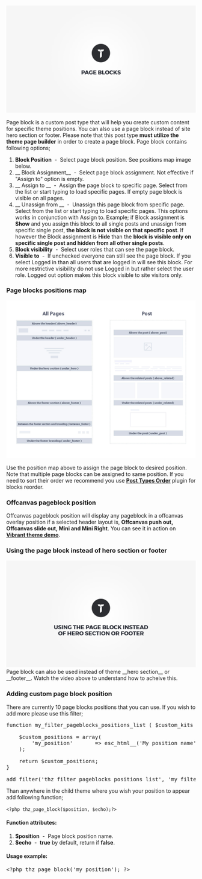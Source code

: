 <div class="thz-lightbox-gallery" markdown="1">



<div class="thz-doc-image max">
<a class="thz-lightbox mfp-iframe" href="https://vimeo.com/302179525" data-mfp-title="Creatus WordPress Theme Page Blocks" data-modal-size="large">
	<img src="../../docs-media/splash-page-blocks.jpg" alt="Creatus WordPress Theme Page Blocks" />
</a>
</div>

Page block is a custom post type that will help you create custom content for specific theme positions. You can also use a page block instead of site hero section or footer. Please note that this post type __must utilize the theme page builder__ in order to create a page block. Page block contains following options; 



1. __Block Position__ &nbsp;-&nbsp; Select page block position. See positions map image below.
1. __ Block Assignment__ &nbsp;-&nbsp; Select page block assignment. Not effective if "Assign to" option is empty.
1. __ Assign to __ &nbsp;-&nbsp; Assign the page block to specific page. Select from the list or start typing to load specific pages. If empty page block is visible on all pages.
1. __ Unassign from __ &nbsp;-&nbsp; Unassign this page block from specific page. Select from the list or start typing to load specific pages. This options works in conjunction with Assign to. Example; if Block assignment is __Show__ and you assign this block to all single posts and unassign from specific single post, __the block is not visible on that specific post__. If however the Block assignment is __Hide__ than the __block is visible only on specific single post and hidden from all other single posts__.
1. __Block visibility__ &nbsp;-&nbsp; Select user roles that can see the page block.
1. __Visible to__ &nbsp;-&nbsp; If unchecked everyone can still see the page block. If you select Logged in than all users that are logged in will see this block. For more restrictive visibility do not use Logged in but rather select the user role. Logged out option makes this block visible to site visitors only.



### Page blocks positions map
<div class="thz-doc-image max">
<a class="thz-lightbox mfp-image" href="../../docs-media/page-blocks-positions.jpg" data-mfp-title="Creatus WordPress Theme Page blocks positions" data-modal-size="large">
	<img src="../../docs-media/page-blocks-positions.jpg" alt="Creatus WordPress Theme Page blocks positions" />
</a>
</div>

Use the position map above to assign the page block to desired position. Note that multiple page blocks can be assigned to same position. If you need to sort their order we recommend you use __[Post Types Order](https://wordpress.org/plugins/post-types-order/)__ plugin for blocks reorder.


### Offcanvas pageblock position
Offcanvas pageblock position will display any pageblock in a offcanvas overlay position if a selected header layout is, __Offcanvas push out, Offcanvas slide out, Mini and Mini Right__. You can see it in action on __[Vibrant theme demo](https://vibrant.creatus.io/)__.


### Using the page block instead of hero section or footer
<div class="thz-doc-image max">
<a class="thz-lightbox mfp-iframe" href="https://www.youtube.com/watch?v=u-N4AnPaf68" data-mfp-title="Creatus WordPress Theme Using Page Blocks Instead of Hero Section or Footer" data-modal-size="large">
	<img src="../../docs-media/splash-using-page-blocks.jpg" alt="Creatus WordPress Theme Using Page Blocks Instead of Hero Section or Footer" />
</a>
</div>
Page block can also be used instead of theme __hero section__ or __footer__. Watch the video above to understand how to acheive this.


### Adding custom page block position

There are currently 10 page blocks positions that you can use. If you wish to add more please use this filter;


<pre class="prettyprint light">
function my_filter_pageblocks_positions_list ( $custom_kits ){
	
	$custom_positions = array(
		'my_position' 		=> esc_html__('My position name', 'creatus'),
	);
	
	return $custom_positions;
}

add_filter('thz_filter_pageblocks_positions_list', 'my_filter_pageblocks_positions_list' );
</pre>

Than anywhere in the child theme where you wish your position to appear add following function;


<code>&lt;?php thz_page_block($position, $echo);?&gt;</code>

#### Function attributes:
1. __$position__ &nbsp;-&nbsp; Page block position name.
1. __$echo__ &nbsp;-&nbsp; __true__ by default, return if __false__.


#### Usage example:
<pre class="prettyprint light">
&lt;?php thz_page_block('my_position'); ?&gt;
</pre>

</div>